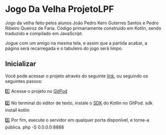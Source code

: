 # Jogo Da Velha ProjetoLPF
Jogo da velha feito pelos alunos João Pedro Kern Guterres Santos e Pedro Ribeiro Queiroz de Faria. Código primariamente construido em Kotlin, sendo traduzido e compilado em JavaScript.

Jogue com um amigo na mesma tela, e assim que a partida acabar, a página será recarregada e o tabuleiro do jogo será limpo.

## Inicializar
Você pode acessar o projeto através do seguinte [link](https://pedrorqfaria.github.io/), ou seguindo os seguintes passos:

:one: Acesse o projeto no [GitPod]()

:two: No terminal do editor de texto, instale o [SDK](https://kotlinlang.org/docs/command-line.html) do Kotlin no GitPod.
sdk install kotlin


:three: Por fim, execute o servidor em qualquer porta disponível, e torne-a pública.
php -S 0.0.0.0:8888

